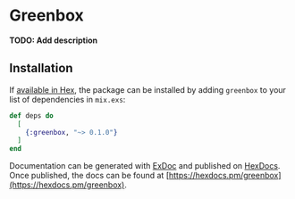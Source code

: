 # Greenbox

**TODO: Add description**

## Installation

If [available in Hex](https://hex.pm/docs/publish), the package can be installed
by adding `greenbox` to your list of dependencies in `mix.exs`:

```elixir
def deps do
  [
    {:greenbox, "~> 0.1.0"}
  ]
end
```

Documentation can be generated with [ExDoc](https://github.com/elixir-lang/ex_doc)
and published on [HexDocs](https://hexdocs.pm). Once published, the docs can
be found at [https://hexdocs.pm/greenbox](https://hexdocs.pm/greenbox).

